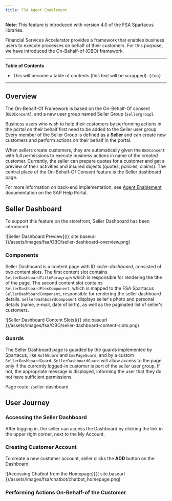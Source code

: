```yaml
---
title: FSA Agent Enablement
---
```


**Note**: This feature is introduced with version 4.0 of the FSA Spartacus libraries.

Financial Services Accelerator provides a framework that enables business users to execute processes on behalf of their customers. 
For this purpose, we have introduced the On-Behalf-of (OBO) framework. 

***

**Table of Contents**

- This will become a table of contents (this text will be scrapped).
{:toc}

***

## Overview

The On-Behalf-Of Framework is based on the On-Behalf-Of consent (`OBOConsent`), and a new user group named Seller Group (`sellergroup`).

Business users who wish to help their customers by performing actions in the portal on their behalf first need to be added to the Seller user group.
Every member of the Seller Group is defined as a **Seller** and can create new customers and perform actions on their behalf in the portal.

When sellers create customers, they are automatically given the `OBOConsent` with full permissions to execute business actions in name of the created customer. 
Currently, the seller can prepare quotes for a customer and get a preview of their activities and insured objects (quotes, policies, claims). 
The central place of the On-Behalf-Of Consent feature is the Seller dashboard page. 

For more information on back-end implementation, see [Agent Enablement](https://help.sap.com/viewer/a7d0f0c5faa44002bf81e1a9a91c77e2/latest/en-US/cbf7b289a4414090a26e23077e2e4e1f.html) documentation on the SAP Help Portal.   


## Seller Dashboard

To support this feature on the storefront, Seller Dashboard has been introduced.

![Seller Dashboard Preview]({{ site.baseurl }}/assets/images/fsa/OBO/seller-dashboard-overview.png)

### Components

Seller Dashboard is a content page with ID *seller-dashboard*, consisted of two content slots. 
The first content slot contains `SellerDashboardTitleParagraph` which is responsible for rendering the title of the page. 
The second content slot contains `SellerDashboardFlexComponent`, which is mapped to the FSA Spartacus `SellerDashboardComponent`, responsible for rendering the seller dashboard details. 
`SellerDashboardComponent` displays seller's photo and personal details (name, e-mail, date of birth), as well as the paginated list of seller's customers. 

![Seller Dashboard Content Slots]({{ site.baseurl }}/assets/images/fsa/OBO/seller-dashboard-content-slots.png)

### Guards

The Seller Dashboard page is guarded by the guards implemented by Spartacus, like `AuthGuard` and `CmsPageGuard`, and by a custom `SellerDashboardGuard`. 
`SellerDashboardGuard` will allow access to the page only if the currently logged-in customer is part of the seller user group. 
If not, the appropriate message is displayed, informing the user that they do not have sufficient permissions.



Page route: /seller-dashboard

## User Journey 

### Accessing the Seller Dashboard

After logging in, the seller can access the Dashboard by clicking the link in the upper right corner, next to the My Account. 

### Creating Customer Account

To create a new customer account, seller clicks the **ADD** button on the Dashboard

![Accessing Chatbot from the Homepage]({{ site.baseurl }}/assets/images/fsa/chatbot/chatbot_homepage.png)

### Performing Actions On-Behalf-of the Customer




